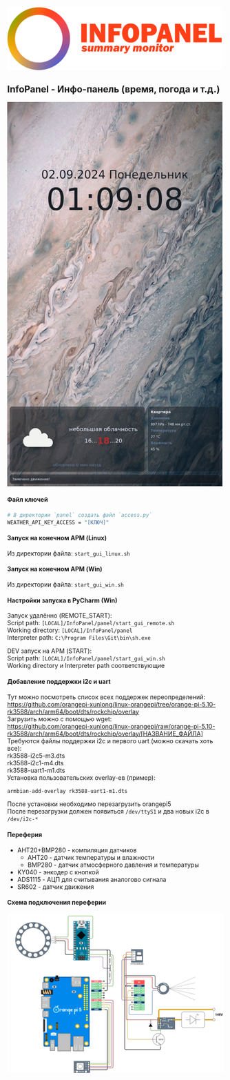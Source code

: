 <img src="https://github.com/HoriFox/SmartHomeCentralDoc/blob/main/gitimg/infopanel_logo.png" width="500">

## InfoPanel - Инфо-панель (время, погода и т.д.)

<img src="https://github.com/HoriFox/InfoPanel/blob/master/img/InfoPanelVisual.png" width="500">

#### Файл ключей  
```bash
# В директории `panel` создать файл `access.py`
WEATHER_API_KEY_ACCESS = "[КЛЮЧ]"
```

#### Запуск на конечном АРМ (Linux)  
Из директории файла: `start_gui_linux.sh`

#### Запуск на конечном АРМ (Win)  
Из директории файла: `start_gui_win.sh`

#### Настройки запуска в PyCharm (Win)  
Запуск удалённо (REMOTE_START):  
Script path: `[LOCAL]/InfoPanel/panel/start_gui_remote.sh`  
Working directory: `[LOCAL]/InfoPanel/panel`  
Interpreter path: `C:\Program Files\Git\bin\sh.exe`  

DEV запуск на АРМ (START):  
Script path: `[LOCAL]/InfoPanel/panel/start_gui_win.sh`  
Working directory и Interpreter path соответствующие  

#### Добавление поддержки i2c и uart  
Тут можно посмотреть список всех поддержек переопределений:  
https://github.com/orangepi-xunlong/linux-orangepi/tree/orange-pi-5.10-rk3588/arch/arm64/boot/dts/rockchip/overlay  
Загрузить можно с помощью wget:  
https://github.com/orangepi-xunlong/linux-orangepi/raw/orange-pi-5.10-rk3588/arch/arm64/boot/dts/rockchip/overlay/[НАЗВАНИЕ_ФАЙЛА]  
Требуются файлы поддержки i2c и первого uart (можно скачать хоть все):  
rk3588-i2c5-m3.dts  
rk3588-i2c1-m4.dts  
rk3588-uart1-m1.dts  
Установка пользовательских overlay-ев (пример):  
```bash
armbian-add-overlay rk3588-uart1-m1.dts  
```
После установки необходимо перезагрузить orangepi5  
После перезагрузки должен появиться `/dev/ttyS1` и два новых i2c в `/dev/i2c-*`

#### Переферия  
* AHT20+BMP280 - компиляция датчиков  
  * AHT20 - датчик температуры и влажности  
  * BMP280 - датчик атмосферного давления и температуры  
* KY040 - энкодер с кнопкой  
* ADS1115 - АЦП для считывания аналогово сигнала  
* SR602 - датчик движения  

#### Схема подключения переферии
![Схема](https://github.com/HoriFox/InfoPanel/blob/master/img/InfoPanel2.png)

